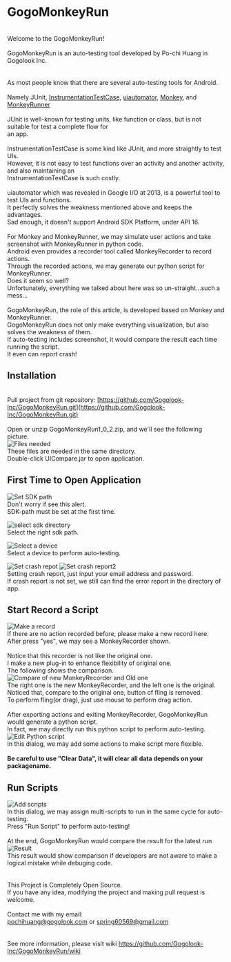 GogoMonkeyRun
=============
<br>Welcome to the GogoMonkeyRun!
<br>
<br>GogoMonkeyRun is an auto-testing tool developed by Po-chi Huang in Gogolook Inc.
<br>
<br>
<br>As most people know that there are several auto-testing tools for Android.
<br>
<br>Namely JUnit, [InstrumentationTestCase](http://developer.android.com/tools/testing/activity_testing.html), [uiautomator](http://developer.android.com/tools/testing/testing_ui.html), [Monkey](http://developer.android.com/tools/help/monkey.html), and [MonkeyRunner](http://developer.android.com/tools/help/monkeyrunner_concepts.html)
<br>
<br>JUnit is well-known for testing units, like function or class, but is not suitable for test a complete flow for <br>an app.
<br>
<br>InstrumentationTestCase is some kind like JUnit, and more straightly to test UIs.
<br>However, it is not easy to test functions over an activity and another activity, and also maintaining an <br>InstrumentationTestCase is such costly.
<br>
<br>uiautomator which was revealed in Google I/O at 2013, is a powerful tool to test UIs and functions.
<br>It perfectly solves the weakness mentioned above and keeps the advantages.
<br>Sad enough, it doesn't support Android SDK Platform, under API 16.
<br>
<br>For Monkey and MonkeyRunner, we may simulate user actions and take screenshot with MonkeyRunner in python code.
<br>Android even provides a recorder tool called MonkeyRecorder to record actions.
<br>Through the recorded actions, we may generate our python script for MonkeyRunner.
<br>Does it seem so well?
<br>Unfortunately, everything we talked about here was so un-straight...such a mess...
<br>
<br>GogoMonkeyRun, the role of this article, is developed based on Monkey and MonkeyRunner.
<br>GogoMonkeyRun does not only make everything visualization, but also solves the weakness of them.
<br>If auto-testing includes screenshot, it would compare the result each time running the script.
<br>It even can report crash!
<br>
## Installation
<br>Pull project from git repository: [https://github.com/Gogolook-Inc/GogoMonkeyRun.git](https://github.com/Gogolook-Inc/GogoMonkeyRun.git)
<br>
<br>Open or unzip GogoMonkeyRun1_0_2.zip, and we'll see the following picture.
<br>
![Files needed](https://dl.dropboxusercontent.com/u/43934047/GogoMonkeyRun/github_image/file_needed.png)
<br>These files are needed in the same directory.
<br>Double-click UICompare.jar to open application.
<br>
## First Time to Open Application
![Set SDK path](https://dl.dropboxusercontent.com/u/43934047/GogoMonkeyRun/github_image/set_sdk_path.png)
<br>Don't worry if see this alert.
<br>SDK-path must be set at the first time.

![select sdk directory](https://dl.dropboxusercontent.com/u/43934047/GogoMonkeyRun/github_image/select_sdk_path.png)
<br>Select the right sdk path.

![Select a device](https://dl.dropboxusercontent.com/u/43934047/GogoMonkeyRun/github_image/select_a_device.png)
<br>Select a device to perform auto-testing.

![Set crash repot](https://dl.dropboxusercontent.com/u/43934047/GogoMonkeyRun/github_image/set_crash_report.png)
![Set crash report2](https://dl.dropboxusercontent.com/u/43934047/GogoMonkeyRun/github_image/set_crash_report2.png)
<br>Setting crash report, just input your email address and password.
<br>If crash report is not set, we still can find the error report in the directory of app.

## Start Record a Script
![Make a record](https://dl.dropboxusercontent.com/u/43934047/GogoMonkeyRun/github_image/make_a_record.png)
<br>If there are no action recorded before, please make a new record here.
<br>After press "yes", we may see a MonkeyRecorder shown.
<br>
<br>Notice that this recorder is not like the original one.
<br>I make a new plug-in to enhance flexibility of original one.
<br>The following shows the comparison.
<br>
![Compare of new MonkeyRecorder and Old one](https://dl.dropboxusercontent.com/u/43934047/GogoMonkeyRun/github_image/recorder_comparison.jpg)
<br>The right one is the new MonkeyRecorder, and the left one is the original.
<br>Noticed that, compare to the original one, button of fling is removed.
<br>To perform fling(or drag), just use mouse to perform drag action.
<br>
<br>After exporting actions and exiting MonkeyRecorder, GogoMonkeyRun would generate a python script.
<br>In fact, we may directly run this python script to perform auto-testing.
![Edit Python script](https://dl.dropboxusercontent.com/u/43934047/GogoMonkeyRun/github_image/edit_python_script.png)
<br>In this dialog, we may add some actions to make script more flexible.
<br><br>**Be careful to use "Clear Data", it will clear all data depends on your packagename.**

## Run Scripts
![Add scripts](https://dl.dropboxusercontent.com/u/43934047/GogoMonkeyRun/github_image/add_scripts.png)
<br>In this dialog, we may assign multi-scripts to run in the same cycle for auto-testing.
<br>Press "Run Script" to perform auto-testing!
<br>
<br>At the end, GogoMonkeyRun would compare the result for the latest run
![Result](https://dl.dropboxusercontent.com/u/43934047/GogoMonkeyRun/github_image/result.png)
<br>This result would show comparison if developers are not aware to make a logical mistake while debuging code.
<br>
<br>
<br>This Project is Completely Open Source.
<br>If you have any idea, modifying the project and making pull request is welcome.
<br>
<br>Contact me with my email:
<br>pochihuang@gogolook.com or spring60569@gmail.com
<br>
<br>
<br>See more information, please visit wiki https://github.com/Gogolook-Inc/GogoMonkeyRun/wiki
